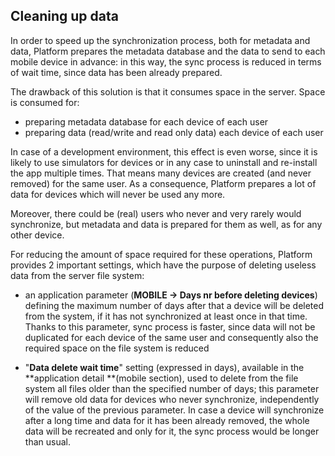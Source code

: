 ## Cleaning up data

In order to speed up the synchronization process, both for metadata and data, Platform prepares the metadata database and the data to send to each mobile device in advance: in this way, the sync process is reduced in terms of wait time, since data has been already prepared.

The drawback of this solution is that it consumes space in the server. Space is consumed for:

* preparing metadata database for each device of each user
* preparing data \(read/write and read only data\) each device of each user

In case of a development environment, this effect is even worse, since it is likely to use simulators for devices or in any case to uninstall and re-install the app multiple times. That means many devices are created \(and never removed\) for the same user. As a consequence, Platform prepares a lot of data for devices which will never be used any more.

Moreover, there could be \(real\) users who never and very rarely would synchronize, but metadata and data is prepared for them as well, as for any other device.

For reducing the amount of space required for these operations, Platform provides 2 important settings, which have the purpose of deleting useless data from the server file system:

* an application parameter \(**MOBILE -&gt; Days nr before deleting devices**\) defining the maximum number of days after that a device will be deleted from the system, if it has not synchronized at least once in that time. Thanks to this parameter, sync process is faster, since data will not be duplicated for each device of the same user and consequently also the required space on the file system is reduced

* "**Data delete wait time**" setting \(expressed in days\), available in the **application detail **\(mobile section\), used to delete from the file system all files older than the specified number of days; this parameter will remove old data for devices who never synchronize, independently of the value of the previous parameter. In case a device will synchronize after a long time and data for it has been already removed, the whole data will be recreated and only for it, the sync process would be longer than usual.



